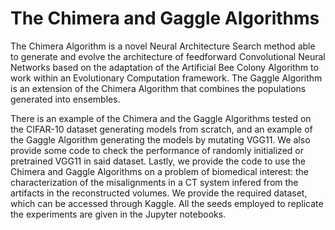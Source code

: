 # The Chimera and Gaggle Algorithms
The Chimera Algorithm is a novel Neural Architecture Search method able to generate and evolve the architecture of feedforward Convolutional Neural Networks based on the adaptation of the Artificial Bee Colony Algorithm to work within an Evolutionary Computation framework. The Gaggle Algorithm is an extension of the Chimera Algorithm that combines the populations generated into ensembles.

There is an example of the Chimera and the Gaggle Algorithms tested on the CIFAR-10 dataset generating models from scratch, and an example of the Gaggle Algorithm generating the models by mutating VGG11. We also provide some code to check the performance of randomly initialized or pretrained VGG11 in said dataset. Lastly, we provide the code to use the Chimera and Gaggle Algorithms on a problem of biomedical interest: the characterization of the misalignments in a CT system infered from the artifacts in the reconstructed volumes. We provide the required dataset, which can be accessed through Kaggle. All the seeds employed to replicate the experiments are given in the Jupyter notebooks.
